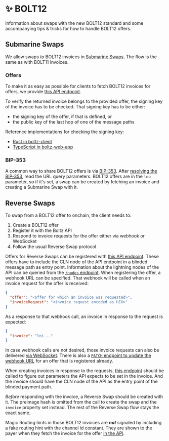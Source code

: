 # ✨ BOLT12

Information about swaps with the new BOLT12 standard and some accompanying tips
& tricks for how to handle BOLT12 offers.

## Submarine Swaps

We allow swaps _to_ BOLT12 invoices in
[Submarine Swaps](lifecycle.md#normal-submarine-swaps). The flow is the same as
with BOLT11 invoices.

### Offers

To make it as easy as possible for clients to fetch BOLT12 invoices for offers,
we provide
[this API endpoint](https://api.boltz.exchange/swagger#/Lightning/post_lightning__currency__bolt12_fetch).

To verify the returned invoice belongs to the provided offer, the signing key of
the invoice has to be checked. That signing key has to be either:

- the signing key of the offer, if that is defined, or
- the public key of the last hop of one of the message paths

Reference implementations for checking the signing key:

- [Rust in boltz-client](https://github.com/BoltzExchange/boltz-client/blob/63a2bdd8a7729d45fe0c9b7a016a847bc5a83976/lightning/lib/bolt12/src/lib.rs#L113)
- [TypeScript in boltz-web-app](https://github.com/BoltzExchange/boltz-web-app/blob/f94e7cdb31946ccbc4bd5d2f4f29086ca63c7335/src/utils/invoice.ts#L261)

### BIP-353

A common way to share BOLT12 offers is via
[BIP-353](https://github.com/bitcoin/bips/blob/master/bip-0353.mediawiki). After
[resolving the BIP-353](https://github.com/bitcoin/bips/blob/master/bip-0353.mediawiki#resolution),
read the URL query parameters. BOLT12 offers are in the `lno` parameter, so if
it's set, a swap can be created by fetching an invoice and creating a Submarine
Swap with it.

## Reverse Swaps

To swap from a BOLT12 offer to onchain, the client needs to:

1. Create a BOLT12 offer
2. Register it with the Boltz API
3. Respond to invoice requests for the offer either via webhook or WebSocket
4. Follow the usual Reverse Swap protocol

Offers for Reverse Swaps can be registered with
[this API endpoint](https://api.boltz.exchange/swagger#/Lightning/post_lightning__currency__bolt12).
These offers have to include the CLN node of the API endpoint in a blinded
message path as entry point. Information about the lightning nodes of the API
can be queried from the
[`/nodes` endpoint](https://api.boltz.exchange/swagger#/Nodes/get_nodes). When
registering the offer, a webhook URL can be specified. That webhook will be
called when an invoice request for the offer is received:

```json
{
  "offer": "<offer for which an invoice was requested>",
  "invoiceRequest": "<invoice request encoded as HEX>"
}
```

As a response to that webhook call, an invoice in response to the request is
expected:

```json
{
  "invoice": "lni..."
}
```

In case webhook calls are not desired, those invoice requests can also be
delivered [via WebSocket](api-v2#bolt12-invoice-requests). There is also a
[`PATCH` endpoint to update the webhook URL](https://api.boltz.exchange/swagger#/Lightning/patch_lightning__currency__bolt12)
for an offer that is registered already.

When creating invoices in response to the requests,
[this endpoint](https://api.boltz.exchange/swagger#/Lightning/get_lightning__currency__bolt12__receiving_)
should be called to figure out parameters the API expects to be set in the
invoice. And the invoice should have the CLN node of the API as the entry point
of the blinded payment path.

_Before_ responding with the invoice, a Reverse Swap should be created with it.
The preimage hash is omitted from the call to create the swap and the `invoice`
property set instead. The rest of the Reverse Swap flow stays the exact same.

Magic Routing hints in those BOLT12 invoices are **_not_** signaled by including
a fake routing hint with the channel id constant. They are shown to the payer
when they fetch the invoice for the offer
[in the API](https://api.boltz.exchange/swagger#/Lightning/post_lightning__currency__bolt12_fetch).
